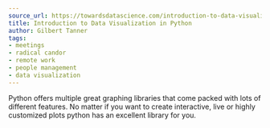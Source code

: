 ```yaml
---
source_url: https://towardsdatascience.com/introduction-to-data-visualization-in-python-89a54c97fbed
title: Introduction to Data Visualization in Python
author: Gilbert Tanner
tags:
- meetings
- radical candor
- remote work
- people management
- data visualization
---
```


Python offers multiple great graphing libraries that come packed with lots of different features. No matter if you want to create interactive, live or highly customized plots python has an excellent library for you. 
